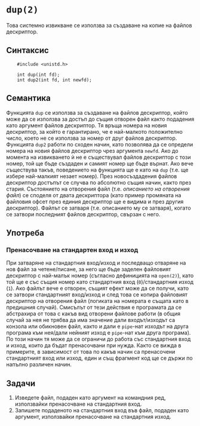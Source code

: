 # `dup(2)`

Това системно извикване се използва за създаване на копие на файлов дескриптор.


## Синтаксис

		#include <unistd.h>

        int dup(int fd);
        int dup2(int fd, int newfd);


## Семантика

Функцията `dup` се използва за създаване на файлов дескриптор, който може да се използва за достъп до същия отворен файл както подадения като аргумент файлов дескриптор.
Тя връща номера на новия дескриптор, за който е гарантирано, че е най-малкото положително число, което не се използва за номер от друг файлов дескриптор.
Функцията `dup2` работи по сходен начин, като позволява да се определи номера на новия файлов дескриптор чрез аргумента `newfd`.  Ако до момента на извикването ѝ не е съществувал файлов дескриптор с този номер, той ще бъде създаден и самият номер ще бъде върнат.  Ако вече съществува такъв, поведението на функцията ще е като на `dup` (т.е. ще избере най-малкият незает номер).
През новосъздадения файлов дескриптор достъпът се случва по абсолютно същия начин, както през стария.  Състоянието на отворения файл (т.е. *описанието на отворения файл*) се споделя от двата дескриптора (като пример промяната на файловия офсет през единия дескриптор ще е видима и през другия дескриптор).
Файлът се затваря (т.е. описанието му се затваря), когато се затвори последният файлов дескриптор, свързан с него.

## Употреба

### Пренасочване на стандартен вход и изход

При затваряне на стандартния вход/изход и последващо отваряне на нов файл за четене/писане, за него ще бъде заделен файловият дескриптор с най-малък номер (съгласно дефиницията на `open(2)`), като той ще е със същия номер като стандартния вход (`0`)/стандартния изход (`1`).  Ако файлът вече е отворен, същият ефект може да се получи, като се затвори стандартният вход/изход и след това се копира файловият дескриптор на отворения файл (логиката на номерата е същата като в предишния случай).
Смисълът от тези действия е програмата да се абстрахира от това с какъв вид отворени файлове работи (в общия случай за нея не трябва да има значение дали входът/изходът са конзола или обикновен файл, както и дали е `pipe`-нат изходът на друга програма към нея/дали нейният изход е `pipe`-нат към друга програма).  По този начин тя може да се ограничи до работа със стандартния вход и изход, които да бъдат пренасочвани при нужда.
Както се вижда в примерите, в зависимост от това по какъв начин са пренасочени стандартният вход или изход, един и същ фрагмент код ще се държи по напълно различен начин.


## Задачи

1. Изведете файл, подаден като аргумент на командния ред, използвайки пренасочване на стандартния вход.
2. Запишете подаденото на стандартния вход във файл, подаден като аргумент, използвайки пренасочване на стандартния изход.